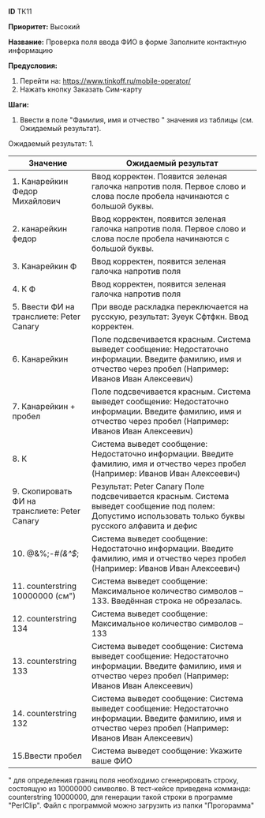 **ID**		ТК11

**Приоритет:**	Высокий

**Название:** 	 Проверка поля ввода ФИО в форме Заполните контактную информацию

**Предусловия:**

1.	Перейти на: https://www.tinkoff.ru/mobile-operator/
2.	Нажать кнопку Заказать Сим-карту

**Шаги:**
1.	Ввести в поле "Фамилия, имя и отчество " значения из таблицы (см. Ожидаемый результат).

Ожидаемый результат:
1.

|    Значение                                         |    Ожидаемый результат                                                                                                                                                      |
|-----------------------------------------------------|-----------------------------------------------------------------------------------------------------------------------------------------------------------------------------|
|    1. Канарейкин Федор Михайлович                      |    Ввод корректен. Появится зеленая галочка напротив   поля.   Первое слово и слова после пробела начинаются с большой   буквы.                                             |
|    2. канарейкин федор                                  |    Ввод корректен, появится зеленая галочка напротив   поля.  Первое слово и слова после пробела начинаются с большой   буквы.                                                                                                                   |
|    3. Канарейкин Ф                                     |    Ввод корректен, появится зеленая галочка напротив   поля                                                                                                                 |
|   4. К Ф                                              |    Ввод корректен, появится зеленая галочка напротив   поля                                                                                                                 |
|   5. Ввести ФИ на транслиете:   Peter Canary          |    При вводе раскладка переключается на русскую,   результат: Зуеук Сфтфкн.   Ввод корректен.                                                                               |
|   6. Канарейкин                                       |    Поле подсвечивается красным. Система выведет   сообщение: Недостаточно информации. Введите фамилию, имя и отчество через   пробел (Например: Иванов Иван Алексеевич)     |
|    7. Канарейкин + пробел                              |    Поле подсвечивается красным.  Система выведет сообщение: Недостаточно   информации. Введите фамилию, имя и отчество через пробел (Например: Иванов   Иван Алексеевич)    |
|    8. К                                                |    Система выведет сообщение: Недостаточно информации.   Введите фамилию, имя и отчество через пробел (Например: Иванов Иван   Алексеевич)                                  |
|    9. Скопировать ФИ на транслиете:   Peter Canary     |    Результат: Peter Canary   Поле подсвечивается красным. Система выведет   сообщение под полем: Допустимо использовать только буквы русского алфавита и   дефис            |
|    10. @&%;-#*(&^$*;                                    |    Система выведет сообщение: Недостаточно информации.   Введите фамилию, имя и отчество через пробел (Например: Иванов Иван   Алексеевич)                                  |
|    11. counterstring 10000000 (см")                           |    Система выведет сообщение: Максимальное количество   символов – 133.   Введённая строка не обрезалась.                                                                   |
|    12. counterstring 134                                |    Система выведет сообщение: Максимальное количество   символов – 133                                                                                                      |
|    13. counterstring 133                                |    Система выведет сообщение: Система выведет   сообщение: Недостаточно информации. Введите фамилию, имя и отчество через   пробел (Например: Иванов Иван Алексеевич)       |
|    14. counterstring 132                                |    Система выведет сообщение: Система выведет   сообщение: Недостаточно информации. Введите фамилию, имя и отчество через   пробел (Например: Иванов Иван Алексеевич)       |
|    15.Ввести пробел                                    |    Система выведет сообщение: Укажите ваше ФИО                                                                                                                              |



" для определения границ поля необходимо сгенерировать строку, состоящую из 10000000 символво. В тест-кейсе приведена комманда: counterstring 10000000, для генерации такой строки в программе "PerlClip". Файл с программой можно загрузить из папки "Прогорамма"
